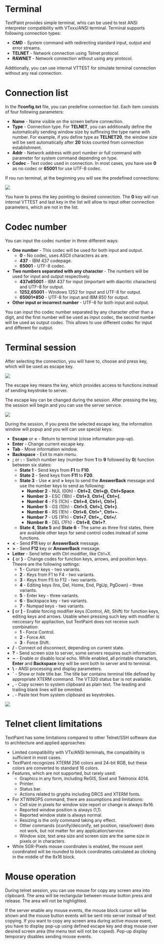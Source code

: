 # Terminal

TextPaint provides simple terminal, whis can be used to test ANSI interpreter compatibility with VTxxx/ANSI terminal\. Terminal supports following connection types:


* **CMD** \- System command with redirecting standard input, output and error streams\.
* **TELNET** \- Network connection using Telnet protocol\.
* **RAWNET** \- Network connection without using any protocol\.

Additionally, you can use internal VTTEST for simulate terminal connection without any real connection\.

# Connection list

In the **\!\!config\.txt** file, you can predefine connection list\. Each item consists of four following parameters:


* **Name** \- Name visible on the screen before connection\.
* **Type** \- Connection type\. For **TELNET**, you can additionally define the automatically sending window size by suffinxing the type name with number\. For example, if you define type as **TELNET20**, the window size will be sent automatically after **20** ticks counted from connection establishment\.
* **Addr** \- Network address with port number or full command with parameter for system command depending on type\.
* **Codec** \- Text codec used in connection\. In most cases, you have use **0** as no codec or **65001** for use UTF\-8 codec\.

If rou run terminal, at the beginning you will see the predefined connections:

![](readme_pics/terminal/terminal1.png "")

You have to press the key pointing to desired connection\. The **0** key will run internal VTTEST and last key in the list will allow to input other connection parameters, which are not in the list\.

# Codec number

You can input the codec number in three different ways:


* **One number** \- This codec will be used for both input and output\.
  * **0** \- No codec, uses ASCII characters as are\.
  * **437** \- IBM 437 codepage\.
  * **65001** \- UTF\-8 codec\.
* **Two numbers separated with any character** \- The numbers will be used for input and output respectively\.
  * **437x65001** \- IBM 437 for input \(important with diacritic characters\) and UTF\-8 for output\.
  * **1252,65001** \- Windows 1252 for input and UTF\-8 for output\.
  * **65001\*850** \- UTF\-8 for input and IBM 850 for output\.
* **Other input or incorrect number** \- UTF\-8 for both input and output\.

You can input tho codec number separated by any character other than a digit, and the first number will be used as input codec, the second number will be used as output codec\. This allows to use different codec for input and different for output\.

# Terminal session

After selecting the connection, you will have to, choose and press key, which will be used as escape key\.

![](readme_pics/terminal/terminal2.png "")

The escape key means the key, which provides access to functions instead of sending keystroke to server\.

The escape key can be changed during the session\. After pressing the key, the session will begin and you can use the server service\.

![](readme_pics/terminal/terminal3.png "")

During the session, if you press the selected escape key, the information window will popup and you will can use special keys:


* **Escape** or **=** \- Return to terminal \(close information pop\-up\)\.
* **Enter** \- Change current escape key\.
* **Tab** \- Move information window\.
* **Backspace** \- Exit to main menu\.
* **;** or **:** \- Switch number key \(number from **1** to **9** followed by **0**\) function between six states:
  * **State 1** \- Send keys from **F1** to **F10**\.
  * **State 2** \- Send keys from **F11** to **F20**\.
  * **State 3** \- Use **<** and **>** keys to send the **AnswerBack** message and use the number keys to send as following:
    * **Number 2** \- NUL \(00h\) \- **Ctrl\+2**, **Ctrl\+@**, **Ctrl\+Space**\.
    * **Number 3** \- ESC \(1Bh\) \- **Ctrl\+3**, **Ctrl\+\[**, **Ctrl\+\{**\.
    * **Number 4** \- FS \(1Ch\) \- **Ctrl\+4**, **Ctrl\+\\**, **Ctrl\+&#124;**\.
    * **Number 5** \- GS \(1Dh\) \- **Ctrl\+5**, **Ctrl\+\]**, **Ctrl\+\}**\.
    * **Number 6** \- RS \(1Eh\) \- **Ctrl\+6**, **Ctrl\+^**, **Ctrl\+~**\.
    * **Number 7** \- US \(1Fh\) \- **Ctrl\+7**, **Ctrl\+\_**, **Ctrl\+/**\.
    * **Number 8** \- DEL \(7Fh\) \- **Ctrl\+8**, **Ctrl\+?**\.
  * **State 4**, **State 5** and **State 6** \- The same as three first states, there are available other keys for send control codes instead of some functions\.
* **<** \- Send **F11** key or **AnswerBack** message\.
* **>** \- Send **F12** key or **AnswerBack** message\.
* **Letter** \- Send letter with Ctrl modifier, like Ctrl\+X\.
* **\{** or **\}** \- Change codes for function keys, arrows, and position keys\. Theere are the following settings:
  * **1** \- Cursor keys \- two variants\.
  * **2** \- Keys from F1 to F4 \- two variants\.
  * **3** \- Keys from F5 to F12 \- two variants\.
  * **4** \- Editing keys \(Ins, Del, Home, End, PgUp, PgDown\) \- three variants\.
  * **5** \- Enter key \- three variants\.
  * **6** \- Backspace key \- two variants\.
  * **7** \- Numpad keys \- two variants\.
* **\[** or **\]** \- Enable forcing modifier keys \(Control, Alt, Shift\) for function keys, editing keys and arrows\. Usable when pressing such key with modifier is neccesary for appliaction, but TextPaint does not receive such combination:
  * **1** \- Force Control\.
  * **2** \- Force Alt\.
  * **3** \- Force Shift\.
* **/** \- Connect od disconnect, depending on current state\.
* **?** \- Send screen size to server, some servers requires such information\.
* **~** \- Enable or disablo local echo\. While enabled, all printable characters, **Enter** and **Backspace** key will be sent both to server and to terminal\.
* **\\** \- ANSI processing and display parameters\.
* **\`** \- Show or hide title bar\. The title bar contains terminal title defined by appropriate XTERM command\. The VT320 status bar is not available\.
* **,** \- Copy screen to system clipboard as plain text\. The leading and trailing blank lines will be ommited\.
* **\.** \- Paste text from system clipboard as keystrokes\.

![](readme_pics/terminal/terminal4.png "")

# Telnet client limitations

TextPaint has some limitations compared to other Telnet/SSH software due to architecture and applied approaches:


* Limited compatibility with VTx/ANSI terminals, the compatibility is sufficient in most cases\.
* TextPaint recognizes XTERM 256 colors and 24\-bit RGB, but these colors are converted to standard 16 colors\.
* Features, which are not supported, but rarely used:
  * Graphics in any form, including ReGIS, Sixel and Tektronix 4014\.
  * Printer\.
  * Status bar\.
  * Actions related to gryphs including DRCS and XTERM fonts\.
* For XTWINOPS command, there are assumptions and limitations:
  * Cell size in pixels for window size report or change is always 8x16\.
  * Reported window position is always \(1,1\)\.
  * Reported window state is always normal\.
  * Resizing is the only command taking any effect\.
  * Other commands \(iconify/deiconify, set position, raise/lower\) does not work, but not matter for any application/service\.
  * Window size, text area size and screen size are the same size in pixels or in characters\.
* While SGR\-Pixels mouse coordinates is enabled, the mouse sent coordinated will be rounded to block coordinates calculated as clicking in the middle of the 8x16 block\.

# Mouse operation

During telnet session, you can use mouse for copy any screen area into clipboard\. The area will be rectangular between mouse button press and release\. The area will not be highlighted\.

If the server enable any mouse events, the mouse block cursor will be shown and the mouse button events will be sent into server instead of text copying\. If you want to copy any screen area during active mouse event, you have to display pop\-up using defined escape key and drag mouse over desired screen area \(the menu text will not be copied\)\. Pop\-up display temporary disables sending mouse events\.




